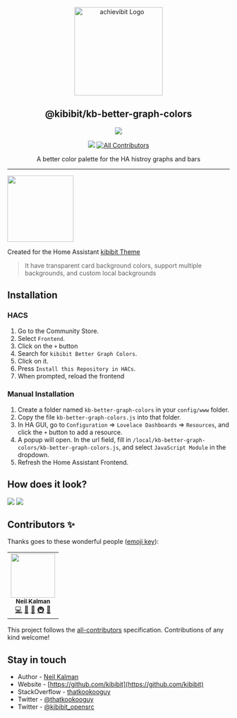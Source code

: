 <p align="center">
  <a href="https://github.com/Kibibit/kb-better-graph-colors/" target="blank"><img src="https://thatkookooguy.github.io/https-assets/screenshots/kb-better-graph-colors-logo.png" width="200" alt="achievibit Logo" />
  </a>
  <h2 align="center">
    @kibibit/kb-better-graph-colors
  </h2>
</p>
<p align="center">
  <a href="https://www.npmjs.com/package/@kibibit/kb-better-graph-colors"><img src="https://img.shields.io/npm/v/@kibibit/kb-better-graph-colors/latest.svg?style=for-the-badge&logo=npm&color=CB3837"></a>
</p>
<p align="center">
  <a href="https://github.com/custom-components/hacs"><img src="https://img.shields.io/badge/HACS-Default-orange.svg"></a>
    <!-- ALL-CONTRIBUTORS-BADGE:START - Do not remove or modify this section -->
<a href="#contributors-"><img src="https://img.shields.io/badge/all_contributors-1-orange.svg?style=flat-square" alt="All Contributors"></a>
<!-- ALL-CONTRIBUTORS-BADGE:END -->
</p>
<p align="center">
  A better color palette for the HA histroy graphs and bars
</p>
<hr>
<img src="https://thatkookooguy.github.io/https-assets/hassio-theme-logo.png" width=150>

Created for the Home Assistant [kibibit Theme](https://github.com/kibibit/hass-kibibit-theme)
> It have transparent card background colors, support multiple backgrounds, and custom local backgrounds

## Installation
### HACS

1. Go to the Community Store.
2. Select `Frontend`.
3. Click on the `+` button
4. Search for `kibibit Better Graph Colors`.
5. Click on it.
6. Press `Install this Repository in HACs`.
7. When prompted, reload the frontend

### Manual Installation

1. Create a folder named `kb-better-graph-colors` in your `config/www` folder.
2. Copy the file `kb-better-graph-colors.js` into that folder.
3. In HA GUI, go to `Configuration` => `Lovelace Dashboards` => `Resources`, and click the `+` button to add a resource.
4. A popup will open. In the url field, fill in `/local/kb-better-graph-colors/kb-better-graph-colors.js`, and select `JavaScript Module` in the dropdown.
5. Refresh the Home Assistant Frontend.

## How does it look?
![](https://thatkookooguy.github.io/https-assets/screenshots/kb-better-graph-colors-example.png)
![](https://thatkookooguy.github.io/https-assets/screenshots/kb-better-graph-colors-example2.png)

## Contributors ✨

Thanks goes to these wonderful people ([emoji key](https://allcontributors.org/docs/en/emoji-key)):
<!-- ALL-CONTRIBUTORS-LIST:START - Do not remove or modify this section -->
<!-- prettier-ignore-start -->
<!-- markdownlint-disable -->
<table>
  <tr>
    <td align="center"><a href="http://thatkookooguy.kibibit.io/"><img src="https://avatars3.githubusercontent.com/u/10427304?v=4?s=100" width="100px;" alt=""/><br /><sub><b>Neil Kalman</b></sub></a><br /><a href="https://github.com/kibibit/kb-better-graph-colors/commits?author=Thatkookooguy" title="Code">💻</a> <a href="https://github.com/kibibit/kb-better-graph-colors/commits?author=Thatkookooguy" title="Documentation">📖</a> <a href="#design-Thatkookooguy" title="Design">🎨</a> <a href="#infra-Thatkookooguy" title="Infrastructure (Hosting, Build-Tools, etc)">🚇</a> <a href="#maintenance-Thatkookooguy" title="Maintenance">🚧</a></td>
  </tr>
</table>

<!-- markdownlint-restore -->
<!-- prettier-ignore-end -->

<!-- ALL-CONTRIBUTORS-LIST:END -->

This project follows the [all-contributors](https://github.com/all-contributors/all-contributors) specification. Contributions of any kind welcome!

## Stay in touch

- Author - [Neil Kalman](https://github.com/thatkookooguy)
- Website - [https://github.com/kibibit](https://github.com/kibibit)
- StackOverflow - [thatkookooguy](https://stackoverflow.com/users/1788884/thatkookooguy)
- Twitter - [@thatkookooguy](https://twitter.com/thatkookooguy)
- Twitter - [@kibibit_opensrc](https://twitter.com/kibibit_opensrc)
